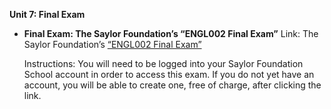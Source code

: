 **Unit 7: Final Exam** <span id="7"></span> 
-   **Final Exam: The Saylor Foundation’s “ENGL002 Final Exam”**
    Link: The Saylor Foundation’s [“ENGL002 Final
    Exam”](http://school.saylor.org/mod/quiz/view.php?id=26)  

    Instructions: You will need to be logged into your Saylor Foundation
    School account in order to access this exam. If you do not yet have
    an account, you will be able to create one, free of charge, after
    clicking the link.


